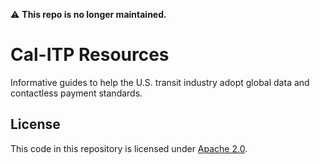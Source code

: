  ⚠ **This repo is no longer maintained.** 

# Cal-ITP Resources

Informative guides to help the U.S. transit industry adopt global data and contactless payment standards.

## License

This code in this repository is licensed under [Apache 2.0](./LICENSE).
